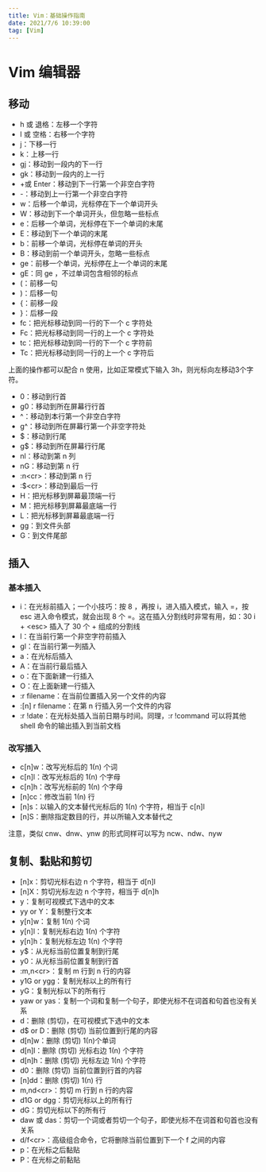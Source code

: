 ```yaml
---
title: Vim：基础操作指南
date: 2021/7/6 10:39:00
tag: [Vim]
---
```

# Vim 编辑器

## 移动

- h 或 退格：左移一个字符
- l 或 空格：右移一个字符
- j：下移一行
- k：上移一行
- gj：移动到一段内的下一行
- gk：移动到一段内的上一行
- +或 Enter：移动到下一行第一个非空白字符
- -：移动到上一行第一个非空白字符
- w：后移一个单词，光标停在下一个单词开头
- W：移动到下一个单词开头，但忽略一些标点
- e：后移一个单词，光标停在下一个单词的末尾
- E：移动到下一个单词的末尾
- b：前移一个单词，光标停在单词的开头
- B：移动到前一个单词开头，忽略一些标点
- ge：前移一个单词，光标停在上一个单词的末尾
- gE：同 ge ，不过单词包含相邻的标点
- (：前移一句
- )：后移一句
- {：前移一段
- }：后移一段
- fc：把光标移动到同一行的下一个 c 字符处
- Fc：把光标移动到同一行的上一个 c 字符处
- tc：把光标移动到同一行的下一个 c 字符前
- Tc：把光标移动到同一行的上一个 c 字符后

上面的操作都可以配合 n 使用，比如正常模式下输入 3h，则光标向左移动3个字符。

- 0：移动到行首
- g0：移动到所在屏幕行行首
- ^：移动到本行第一个非空白字符
- g^：移动到所在屏幕行第一个非空字符处
- $：移动到行尾
- g$：移动到所在屏幕行行尾
- nl：移动到第 n 列
- nG：移动到第 n 行
- :n\<cr\>：移动到第 n 行
- :$\<cr\>：移动到最后一行
- H：把光标移到屏幕最顶端一行
- M：把光标移到屏幕最底端一行
- L：把光标移到屏幕最底端一行
- gg：到文件头部
- G：到文件尾部

## 插入

### 基本插入

- i：在光标前插入；一个小技巧：按 8 ，再按 i，进入插入模式，输入 =，按 esc 进入命令模式，就会出现 8 个 =。这在插入分割线时非常有用，如：30 i + \<esc\> 插入了 30 个 + 组成的分割线
- l：在当前行第一个非空字符前插入
- gl：在当前行第一列插入
- a：在光标后插入
- A：在当前行最后插入
- o：在下面新建一行插入
- O：在上面新建一行插入
- :r filename：在当前位置插入另一个文件的内容
- :[n] r filename：在第 n 行插入另一个文件的内容
- :r !date：在光标处插入当前日期与时间。同理，:r !command 可以将其他 shell 命令的输出插入到当前文档

### 改写插入

- c[n]w：改写光标后的 1(n) 个词
- c[n]l：改写光标后的 1(n) 个字母
- c[n]h：改写光标前的 1(n) 个字母
- [n]cc：修改当前 1(n) 行
- [n]s：以输入的文本替代光标后的 1(n) 个字符，相当于 c[n]l
- [n]S：删除指定数目的行，并以所输入文本替代之

注意，类似 cnw、dnw、ynw 的形式同样可以写为 ncw、ndw、nyw

## 复制、黏贴和剪切

- [n]x：剪切光标右边 n 个字符，相当于 d[n]l
- [n]X：剪切光标左边 n 个字符，相当于 d[n]h
- y：复制可视模式下选中的文本
- yy or Y：复制整行文本
- y[n]w：复制 1(n) 个词
- y[n]l：复制光标右边 1(n) 个字符
- y[n]h：复制光标左边 1(n) 个字符
- y$：从光标当前位置复制到行尾
- y0：从光标当前位置复制到行首
- :m,n\<cr\>：复制 m 行到 n 行的内容
- y1G or ygg：复制光标以上的所有行
- yG：复制光标以下的所有行
- yaw or yas：复制一个词和复制一个句子，即使光标不在词首和句首也没有关系
- d：删除 (剪切)，在可视模式下选中的文本
- d$ or D：删除 (剪切) 当前位置到行尾的内容
- d[n]w：删除 (剪切) 1(n)个单词
- d[n]l：删除 (剪切) 光标右边 1(n) 个字符
- d[n]h：删除 (剪切) 光标左边 1(n) 个字符
- d0：删除 (剪切) 当前位置到行首的内容
- [n]dd：删除 (剪切) 1(n) 行
- m,nd\<cr\>：剪切 m 行到 n 行的内容
- d1G or dgg：剪切光标以上的所有行
- dG：剪切光标以下的所有行
- daw 或 das：剪切一个词或者剪切一个句子，即使光标不在词首和句首也没有关系
- d/f\<cr\>：高级组合命令，它将删除当前位置到下一个 f 之间的内容
- p：在光标之后黏贴
- P：在光标之前黏贴